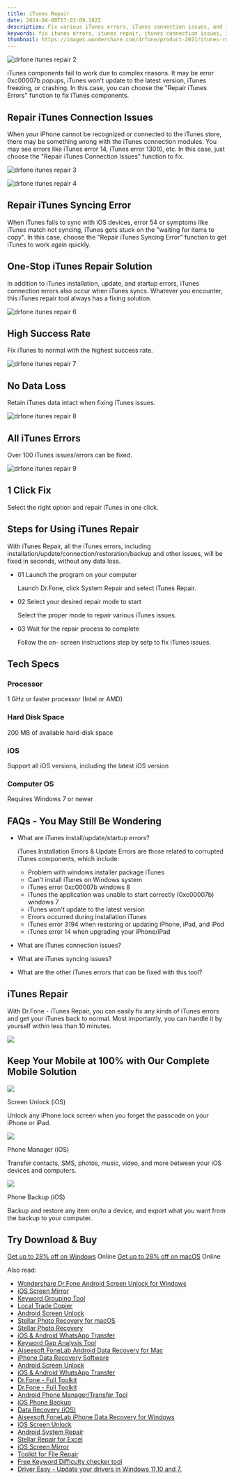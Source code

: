 ```yaml
---
title: iTunes Repair
date: 2024-04-08T17:03:09.182Z
description: Fix various iTunes errors, iTunes connection issues, and iTunes syncing errors with your iPhone, iPad, or iPod touch.
keywords: fix itunes errors, itunes repair, itunes connection issues, itunes syncing errors
thumbnail: https://images.wondershare.com/drfone/product-2021/itunes-repair/itunes-repair-1.png
---
```


![drfone itunes repair 2](https://images.wondershare.com/drfone/product-2021/itunes-repair/itunes-reapir-2.png)

iTunes components fail to work due to complex reasons. It may be error 0xc00007b popups, iTunes won't update to the latest version, iTunes freezing, or crashing. In this case, you can choose the "Repair iTunes Errors" function to fix iTunes components.

## Repair iTunes Connection Issues

When your iPhone cannot be recognized or connected to the iTunes store, there may be something wrong with the iTunes connection modules. You may see errors like iTunes error 14, iTunes error 13010, etc. In this case, just choose the "Repair iTunes Connection Issues" function to fix.

![drfone itunes repair 3](https://images.wondershare.com/drfone/product-2021/itunes-repair/itunes-repair-3.png)

![drfone itunes repair 4](https://images.wondershare.com/drfone/product-2021/itunes-repair/itunes-repair-4.png)

## Repair iTunes Syncing Error

When iTunes fails to sync with iOS devices, error 54 or symptoms like iTunes match not syncing, iTunes gets stuck on the "waiting for items to copy". In this case, choose the "Repair iTunes Syncing Error" function to get iTunes to work again quickly.

## One-Stop iTunes Repair Solution

In addition to iTunes installation, update, and startup errors, iTunes connection errors also occur when iTunes syncs. Whatever you encounter, this iTunes repair tool always has a fixing solution.

![drfone itunes repair 6](https://images.wondershare.com/drfone/product-2021/itunes-repair/itunes-repair-6.png)

## High Success Rate

Fix iTunes to normal with the highest success rate.

![drfone itunes repair 7](https://images.wondershare.com/drfone/product-2021/itunes-repair/itunes-repair-7.png)

## No Data Loss

Retain iTunes data intact when fixing iTunes issues.

![drfone itunes repair 8](https://images.wondershare.com/drfone/product-2021/itunes-repair/itunes-repair-8.png)

## All iTunes Errors

Over 100 iTunes issues/errors can be fixed.

![drfone itunes repair 9](https://images.wondershare.com/drfone/product-2021/itunes-repair/itunes-repair-9.png)

## 1 Click Fix

Select the right option and repair iTunes in one click.

## Steps for Using iTunes Repair

With iTunes Repair, all the iTunes errors, including installation/update/connection/restoration/backup and other issues, will be fixed in seconds, without any data loss.

- 01 Launch the program on your computer

    Launch Dr.Fone, click System Repair and select iTunes Repair.

- 02 Select your desired repair mode to start

    Select the proper mode to repair various iTunes issues.

- 03 Wait for the repair process to complete

    Follow the on- screen instructions step by setp to fix iTunes issues.

## Tech Specs

### Processor

1 GHz or faster processor (Intel or AMD)

### Hard Disk Space

200 MB of available hard-disk space

### iOS

Support all iOS versions, including the latest iOS version

### Computer OS

Requires Windows 7 or newer  

## FAQs - You May Still Be Wondering

- What are iTunes install/update/startup errors?

    iTunes Installation Errors & Update Errors are those related to corrupted iTunes components, which include:

  - Problem with windows installer package iTunes
  - Can't install iTunes on Windows system
  - iTunes error 0xc00007b windows 8
  - iTunes the application was unable to start correctly (0xc00007b) windows 7
  - iTunes won't update to the latest version
  - Errors occurred during installation iTunes
  - iTunes error 3194 when restoring or updating iPhone, iPad, and iPod
  - iTunes error 14 when upgrading your iPhone/iPad

- What are iTunes connection issues?

- What are iTunes syncing issues?

- What are the other iTunes errors that can be fixed with this tool?

## iTunes Repair

With Dr.Fone - iTunes Repair, you can easily fix any kinds of iTunes errors and get your iTunes back to normal. Most importantly, you can handle it by yourself within less than 10 minutes.

![](https://images.wondershare.com/drfone/product-2021/itunes-repair/itunes-repair-5.png)

## Keep Your Mobile at 100% with Our Complete Mobile Solution

![](https://images.wondershare.com/drfone/product-2021/password/img_screen_unlock.svg)

Screen Unlock (iOS)

Unlock any iPhone lock screen when you forget the passcode on your iPhone or iPad.

![](https://images.wondershare.com/drfone/product-2021/password/img_phone_manager.svg)

Phone Manager (iOS)

Transfer contacts, SMS, photos, music, video, and more between your iOS devices and computers.

![](https://images.wondershare.com/drfone/product-2021/password/img_phone_backup.svg)

Phone Backup (iOS)

Backup and restore any item on/to a device, and export what you want from the backup to your computer.

## Try Download & Buy

[Get up to 28% off on Windows](https://secure.2checkout.com/order/checkout.php?PRODS=18584310&QTY=1&AFFILIATE=108875&CART=1) Online
[Get up to 28% off on macOS](https://secure.2checkout.com/order/checkout.php?PRODS=18584310&QTY=1&AFFILIATE=108875&CART=1) Online

<span class="atpl-alsoreadstyle">Also read:</span>
<div><ul>
<li><a href="https://tools.techidaily.com/wondershare-dr-fone-unlock-android-screen-for-win/" ><u>Wondershare Dr.Fone Android Screen Unlock for Windows</u></a></li>
<li><a href="https://tools.techidaily.com/ios-screen-mirror/" ><u>iOS Screen Mirror</u></a></li>
<li><a href="https://tools.techidaily.com/link-assistant/keyword-research/keyword-grouper/" ><u>Keyword Grouping Tool</u></a></li>
<li><a href="https://tools.techidaily.com/mt4copier/" ><u>Local Trade Copier</u></a></li>
<li><a href="https://tools.techidaily.com/wondershare/drfone/unlock-android-screen/" ><u>Android Screen Unlock</u></a></li>
<li><a href="https://tools.techidaily.com/stellar-photo-recovery-for-mac/" ><u>Stellar Photo Recovery for macOS</u></a></li>
<li><a href="https://tools.techidaily.com/stellar-photo-recovery/" ><u>Stellar Photo Recovery</u></a></li>
<li><a href="https://tools.techidaily.com/wondershare/drfone/whatsapp-transfer/" ><u>iOS & Android WhatsApp Transfer </u></a></li>
<li><a href="https://tools.techidaily.com/keyword-gap/" ><u>Keyword Gap Analysis Tool</u></a></li>
<li><a href="https://tools.techidaily.com/aiseesoft-android-data-recovery-for-mac/" ><u>Aiseesoft FoneLab Android Data Recovery for Mac</u></a></li>
<li><a href="https://tools.techidaily.com/data-recovery-ios/" ><u>iPhone Data Recovery Software</u></a></li>
<li><a href="https://tools.techidaily.com/unlock-android-screen/" ><u>Android Screen Unlock</u></a></li>
<li><a href="https://tools.techidaily.com/whatsapp-transfer/" ><u>iOS & Android WhatsApp Transfer </u></a></li>
<li><a href="https://tools.techidaily.com/drfone-toolkit/" ><u>Dr.Fone - Full Toolkit</u></a></li>
<li><a href="https://tools.techidaily.com/wondershare/drfone/drfone-toolkit/" ><u>Dr.Fone - Full Toolkit</u></a></li>
<li><a href="https://tools.techidaily.com/android-transfer/" ><u>Android Phone Manager/Transfer Tool</u></a></li>
<li><a href="https://tools.techidaily.com/wondershare/drfone/iphone-backup-and-restore/" ><u>iOS Phone Backup</u></a></li>
<li><a href="https://tools.techidaily.com/data-recovery-iphone/" ><u>Data Recovery (iOS)</u></a></li>
<li><a href="https://tools.techidaily.com/aiseesoft-iphone-data-recovery-for-win/" ><u>Aiseesoft FoneLab iPhone Data Recovery for Windows</u></a></li>
<li><a href="https://tools.techidaily.com/iphone-unlock/" ><u>iOS Screen Unlock </u></a></li>
<li><a href="https://tools.techidaily.com/android-repair/" ><u>Android System Repair</u></a></li>
<li><a href="https://tools.techidaily.com/stellardata-recovery/repaire-for-excel/" ><u>Stellar Repair for Excel</u></a></li>
<li><a href="https://tools.techidaily.com/wondershare/drfone/ios-screen-mirror/" ><u>iOS Screen Mirror</u></a></li>
<li><a href="https://tools.techidaily.com/stellardata-recovery/file-repair-toolkit/" ><u>Toolkit for File Repair</u></a></li>
<li><a href="https://tools.techidaily.com/keyword-difficulty-tool/" ><u>Free Keyword Difficulty checker tool</u></a></li>
<li><a href="https://tools.techidaily.com/drivereasy/download/" ><u>Driver Easy - Update your drivers in Windows 11,10 and 7.</u></a></li>
</ul></div>

